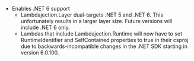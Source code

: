 - Enables .NET 6 support
  - Lambdajection.Layer dual-targets .NET 5 and .NET 6.  This unfortunately results in a larger layer size.  Future versions will include .NET 6 only.
  - Lambdas that include Lambdajection.Runtime will now have to set RuntimeIdentifier and SelfContained properties to true in their csproj due to backwards-incompatible changes in the .NET SDK starting in version 6.0.100.